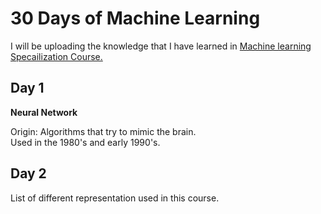 <html>
<body>
<h1> 30 Days of Machine Learning </h1>
<p>I will be uploading the knowledge that I have learned in <a href="https://www.coursera.org/specializations/machine-learning-introduction?page=1"> Machine learning Specailization Course.</a>
</p>
<h2> Day 1 </h2>
<p><b> Neural Network </b></p>
<p>Origin: Algorithms that try to mimic the brain. <br> Used in the 1980's and early 1990's.</p>
<h2> Day 2 </h2>
<p>List of different representation used in this course.</p>
</body>
</html>
